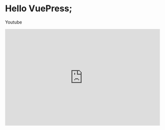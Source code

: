# Hello VuePress;
Youtube
<iframe width="100%" height="315" src="https://www.youtube.com/watch?v=av1-_SjPb2E&list=RDav1-_SjPb2E&start_radio=1" 
title="YouTube video player" frameborder="0" allow="accelerometer; autoplay; 
clipboard-write; encrypted-media; gyroscope; picture-in-picture" allowfullscreen>
</iframe>